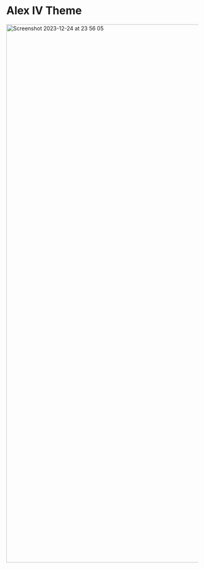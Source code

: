 # Alex IV Theme

<img width="1409" alt="Screenshot 2023-12-24 at 23 56 05" src="https://github.com/hugojvb/alex-iv-theme/assets/62519943/a18d23ea-e30c-4822-aaa1-9c2eb39b8bf7">
